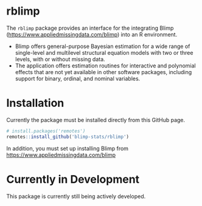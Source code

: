 # rblimp

The `rblimp` package provides an interface for the integrating Blimp (<https://www.appliedmissingdata.com/blimp>) into an R environment.


- Blimp  offers general-purpose Bayesian estimation for  a wide range of single-level and multilevel structural equation models with two or three levels, with or without missing data.
- The application offers estimation routines for interactive and polynomial effects that are not yet available in other software packages,  including support for binary, ordinal, and nominal variables. 

# Installation 

Currently the package must be installed directly from this GitHub page.

```r
# install.packages('remotes')
remotes::install_github('blimp-stats/rblimp')
```

In addition, you must set up installing Blimp from <https://www.appliedmissingdata.com/blimp>


# Currently in Development

This package is currently still being actively developed.
